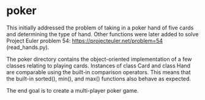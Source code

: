 # poker
This initially addressed the problem of taking in a poker hand of five cards and determining the type of hand. Other functions were later added to solve Project Euler problem 54: https://projecteuler.net/problem=54 (read_hands.py).

The poker directory contains the object-oriented implementation of a few classes relating to playing cards. Instances of class Card and class Hand are comparable using the built-in comparison operators. This means that the built-in sorted(), min(), and max() functions also behave as expected.

The end goal is to create a multi-player poker game.
